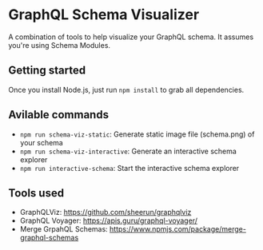 # GraphQL Schema Visualizer

A combination of tools to help visualize your GraphQL schema. It assumes you're using Schema Modules.

## Getting started
Once you install Node.js, just run `npm install` to grab all dependencies.


## Avilable commands
* `npm run schema-viz-static`: Generate static image file (schema.png) of your schema
* `npm run schema-viz-interactive`: Generate an interactive schema explorer
* `npm run interactive-schema`: Start the interactive schema explorer


## Tools used

* GraphQLViz: https://github.com/sheerun/graphqlviz
* GraphQL Voyager: https://apis.guru/graphql-voyager/
* Merge GrpahQL Schemas: https://www.npmjs.com/package/merge-graphql-schemas